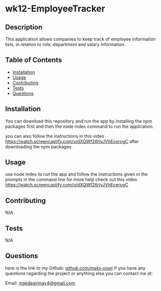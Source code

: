 # wk12-EmployeeTracker

## Description
 
 This application allows companies to keep track of employee information lists, in relation to role, department and salary information.

 ## Table of Contents
 * [Installation](#Installation)
 * [Usage](#Usage)
 * [Contributing](#Contributing)
 * [Tests](#Tests)
 * [Questions](#Questions)
 
 ## Installation
 You can download this repository and run the app by installing the npm packages first and then the node index command to run the application.

 you can also follow the instructions in this video https://watch.screencastify.com/v/dXQWf26rlyJVhEcerogC
 after downloading the npm packages.

 ## Usage
 use node index to run the app and follow the instructions given in the prompts in the command line 
 for more help check out this video 
 https://watch.screencastify.com/v/dXQWf26rlyJVhEcerogC
 
 ## Contributing
 N/A

 ## Tests
 N/A

 ## Questions
 here is the link to my Github: [github.com/maks-pixel](github.com/maks-pixel)
 If you have any questions regarding the project or anything else you can contact me at:
 
  Email: [makdagirmay4@gmail.com](makdagirmay4@gmail.com) 
